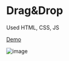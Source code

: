 # Drag&Drop
Used HTML, CSS, JS

[Demo](https://kameiko-n.github.io/drag-drop/) 

![image](https://user-images.githubusercontent.com/96421604/201202304-1b36475a-49be-435a-91f5-7bfce9e27476.png)
